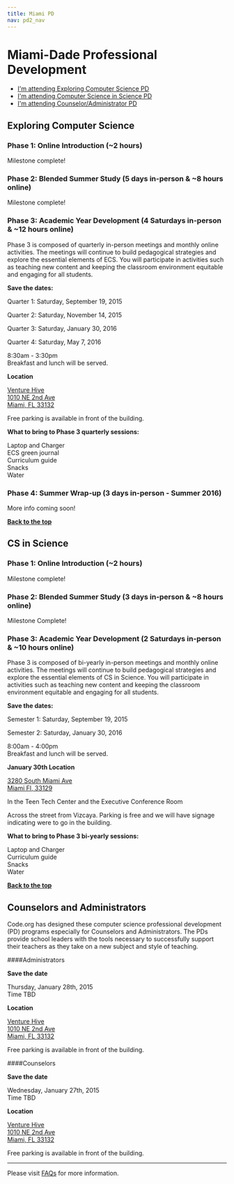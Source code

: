 ```yaml
---
title: Miami PD
nav: pd2_nav
---
```

<a id="top"></a>

# Miami-Dade Professional Development

- [I'm attending Exploring Computer Science PD](#ecs)
- [I'm attending Computer Science in Science PD](#science)
- [I'm attending Counselor/Administrator PD](#counselor-admin)

<a id="ecs"></a>

## Exploring Computer Science

### Phase 1: Online Introduction (~2 hours) ###

Milestone complete! 

### Phase 2: Blended Summer Study (5 days in-person & ~8 hours online) ###

Milestone complete!

### Phase 3: Academic Year Development (4 Saturdays in-person & ~12 hours online) ###

Phase 3 is composed of quarterly in-person meetings and monthly online activities. The meetings will continue to build pedagogical strategies and explore the essential elements of ECS. You will participate in activities such as teaching new content and keeping the classroom environment equitable and engaging for all students.


**Save the dates:**

Quarter 1: Saturday, September 19, 2015

Quarter 2: Saturday, November 14, 2015

Quarter 3: Saturday, January 30, 2016

Quarter 4: Saturday, May 7, 2016

8:30am - 3:30pm
<br/>
Breakfast and lunch will be served.

**Location**

[Venture Hive<br/>
1010 NE 2nd Ave<br/>
Miami, FL 33132](https://www.google.com/maps/place/Venture+Hive/@25.7841796,-80.1911146,15z/data=!4m2!3m1!1s0x0:0x1f3f68bb617468c0?sa=X&ved=0CGwQ_BIwC2oVChMIo925hqKYyQIVAzSICh2SiQ9f)

Free parking is available in front of the building.

**What to bring to Phase 3 quarterly sessions:**

Laptop and Charger
<br/>
ECS green journal <br/>Curriculum guide
<br/>
Snacks
<br/>
Water

### Phase 4: Summer Wrap-up (3 days in-person - Summer 2016) ###

More info coming soon!

[**Back to the top**](#top)


<a id="science"></a>

## CS in Science

### Phase 1: Online Introduction (~2 hours) ###

Milestone complete!

### Phase 2: Blended Summer Study (3 days in-person & ~8 hours online) ###


Milestone Complete!



### Phase 3: Academic Year Development (2 Saturdays in-person & ~10 hours online) ###

Phase 3 is composed of bi-yearly in-person meetings and monthly online activities. The meetings will continue to build pedagogical strategies and explore the essential elements of CS in Science. You will participate in activities such as teaching new content and keeping the classroom environment equitable and engaging for all students.

**Save the dates:**

Semester 1: Saturday, September 19, 2015 

Semester 2: Saturday, January 30, 2016 

8:00am - 4:00pm<br/>
Breakfast and lunch will be served. 

**January 30th Location**

[3280 South Miami Ave<br/>
Miami Fl, 33129 ](https://www.google.com/maps/place/3280+S+Miami+Ave,+Miami,+FL+33129/@25.7475713,-80.2142076,17z/data=!3m1!4b1!4m2!3m1!1s0x88d9b65d35bae2af:0x557bf56002bafcf7)

In the Teen Tech Center and the Executive Conference Room

Across the street from Vizcaya. Parking is free and we will have signage indicating were to go in the building.


**What to bring to Phase 3 bi-yearly sessions:**

Laptop and Charger
<br/>
Curriculum guide
<br/>
Snacks
<br/>
Water

[**Back to the top**](#top)
<a id="counsleor-admin"></a>

## Counselors and Administrators

Code.org has designed these computer science professional development (PD) programs especially for Counselors and Administrators. The PDs provide school leaders with the tools necessary to successfully support their teachers as they take on a new subject and style of teaching.

####Administrators

**Save the date**

Thursday, January 28th, 2015<br/> 
Time TBD<br/>

**Location**

[Venture Hive<br/>
1010 NE 2nd Ave<br/>
Miami, FL 33132](https://www.google.com/maps/place/Venture+Hive/@25.7841796,-80.1911146,15z/data=!4m2!3m1!1s0x0:0x1f3f68bb617468c0?sa=X&ved=0CGwQ_BIwC2oVChMIo925hqKYyQIVAzSICh2SiQ9f)

Free parking is available in front of the building.

####Counselors

**Save the date**

Wednesday, January 27th, 2015<br/> 
Time TBD

**Location**

[Venture Hive<br/>
1010 NE 2nd Ave<br/>
Miami, FL 33132](https://www.google.com/maps/place/Venture+Hive/@25.7841796,-80.1911146,15z/data=!4m2!3m1!1s0x0:0x1f3f68bb617468c0?sa=X&ved=0CGwQ_BIwC2oVChMIo925hqKYyQIVAzSICh2SiQ9f)

Free parking is available in front of the building.


----------
Please visit [FAQs](/educate/pd/15-16/faq) for more information.

<br />
<br />